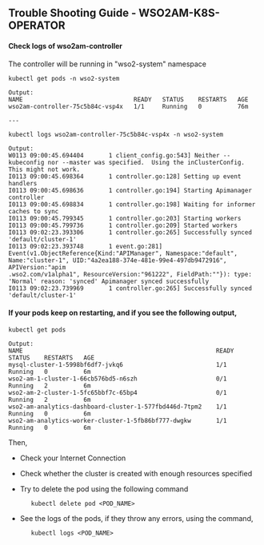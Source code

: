 ## Trouble Shooting Guide - WSO2AM-K8S-OPERATOR

#### Check logs of wso2am-controller

The controller will be running in "wso2-system" namespace
   
```
kubectl get pods -n wso2-system

Output:
NAME                               READY   STATUS    RESTARTS   AGE
wso2am-controller-75c5b84c-vsp4x   1/1     Running   0          76m

---

kubectl logs wso2am-controller-75c5b84c-vsp4x -n wso2-system

Output:
W0113 09:00:45.694404       1 client_config.go:543] Neither --kubeconfig nor --master was specified.  Using the inClusterConfig.  This might not work.
I0113 09:00:45.698364       1 controller.go:128] Setting up event handlers
I0113 09:00:45.698636       1 controller.go:194] Starting Apimanager controller
I0113 09:00:45.698834       1 controller.go:198] Waiting for informer caches to sync
I0113 09:00:45.799345       1 controller.go:203] Starting workers
I0113 09:00:45.799736       1 controller.go:209] Started workers
I0113 09:02:23.393306       1 controller.go:265] Successfully synced 'default/cluster-1'
I0113 09:02:23.393748       1 event.go:281] Event(v1.ObjectReference{Kind:"APIManager", Namespace:"default", Name:"cluster-1", UID:"4a2ea188-374e-481e-99e4-497db9472916", APIVersion:"apim
.wso2.com/v1alpha1", ResourceVersion:"961222", FieldPath:""}): type: 'Normal' reason: 'synced' Apimanager synced successfully
I0113 09:02:23.739969       1 controller.go:265] Successfully synced 'default/cluster-1'

```


#### If your pods keep on restarting, and if you see the following output,

```
kubectl get pods 

Output:
NAME                                                      READY   STATUS    RESTARTS   AGE
mysql-cluster-1-5998bf6df7-jvkq6                          1/1     Running   0          6m
wso2-am-1-cluster-1-66cb576bd5-n6szh                      0/1     Running   2          6m
wso2-am-2-cluster-1-5fc65bbf7c-65bp4                      0/1     Running   2          6m
wso2-am-analytics-dashboard-cluster-1-577fbd446d-7tpm2    1/1     Running   0          6m
wso2-am-analytics-worker-cluster-1-5fb86bf777-dwgkw       1/1     Running   0          6m
```
Then,
- Check your Internet Connection
- Check whether the cluster is created with enough resources specified
- Try to delete the pod using the following command
   ```
      kubectl delete pod <POD_NAME>
   ```
 
- See the logs of the pods, if they throw any errors, using the command,
   ```
      kubectl logs <POD_NAME>
   ```

